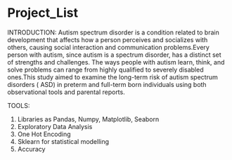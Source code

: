 # Project_List

INTRODUCTION:
Autism spectrum disorder is a condition related to brain development that affects how a person perceives and socializes with others, causing social interaction and communication problems.Every person with autism, since autism is a spectrum disorder, has a distinct set of strengths and challenges. The ways people with autism learn, think, and solve problems can range from highly qualified to severely disabled ones.This study aimed to examine the long-term risk of autism spectrum disorders ( ASD) in preterm and full-term born individuals using both observational tools and parental reports. 

TOOLS:
1) Libraries as Pandas, Numpy, Matplotlib, Seaborn
2) Exploratory Data Analysis
3) One Hot Encoding
4) Sklearn for statistical modelling
5) Accuracy

